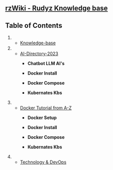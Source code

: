 ##  [rzWiki - Rudyz Knowledge base](https://github.com/6rz6/RzWiki/blob/main/RzWiki.md)


 ## Table of Contents

1.  * [Knowledge-base](https://github.com/6rz6/RzWiki/wiki/Rudyz-Knowledge-base)
1.  * [AI-Directory-2023](https://github.com/6rz6/RzWiki/wiki/%F0%9F%A4%96-Artificial-Intelligence-Directory-2023-updated-AI's)
       - **Chatbot LLM AI's**
    
       - **Docker Install**
            
       - **Docker Compose**
            
       - **Kubernates Kbs**
1.  * [Docker Tutorial from A-Z](https://github.com/6rz6/6rz6/blob/main/Docker%20Tutorial%20For%20Dummy's%20from%20A-Z.md)
       - **Docker Setup**
    
       - **Docker Install**
            
       - **Docker Compose**
            
       - **Kubernates Kbs**
1.  * [Technology & DevOps](https://github.com/6rz6/RzWiki/wiki/%F0%9F%A4%96-Artificial-Intelligence-Directory-2023-updated-AI's)